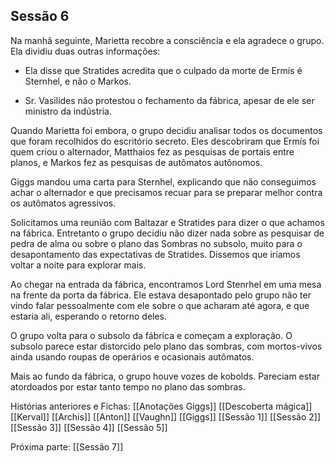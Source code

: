 ## Sessão 6

Na manhã seguinte, Marietta recobre a consciência e ela agradece o grupo. Ela dividiu duas outras informações:

- Ela disse que Stratides acredita que o culpado da morte de Ermís é Sternhel, e não o Markos.
    
- Sr. Vasilides não protestou o fechamento da fábrica, apesar de ele ser ministro da indústria.
    

Quando Marietta foi embora, o grupo decidiu analisar todos os documentos que foram recolhidos do escritório secreto. Eles descobriram que Ermís foi quem criou o alternador, Matthaios fez as pesquisas de portais entre planos, e Markos fez as pesquisas de autômatos autônomos.

Giggs mandou uma carta para Sternhel, explicando que não conseguimos achar o alternador e que precisamos recuar para se preparar melhor contra os autômatos agressivos.

Solicitamos uma reunião com Baltazar e Stratides para dizer o que achamos na fábrica. Entretanto o grupo decidiu não dizer nada sobre as pesquisar de pedra de alma ou sobre o plano das Sombras no subsolo, muito para o desapontamento das expectativas de Stratides. Dissemos que iríamos voltar a noite para explorar mais.

Ao chegar na entrada da fábrica, encontramos Lord Stenrhel em uma mesa na frente da porta da fábrica. Ele estava desapontado pelo grupo não ter vindo falar pessoalmente com ele sobre o que acharam até agora, e que estaria ali, esperando o retorno deles.

O grupo volta para o subsolo da fábrica e começam a exploração. O subsolo parece estar distorcido pelo plano das sombras, com mortos-vivos ainda usando roupas de operários e ocasionais autômatos.

Mais ao fundo da fábrica, o grupo houve vozes de kobolds. Pareciam estar atordoados por estar tanto tempo no plano das sombras.

Histórias anteriores e Fichas:
[[Anotações Giggs]] [[Descoberta mágica]] [[Kerval]] [[Archis]] [[Anton]] [[Vaughn]] [[Giggs]] [[Sessão 1]] [[Sessão 2]] [[Sessão 3]] [[Sessão 4]] [[Sessão 5]]

Próxima parte:
[[Sessão 7]]
